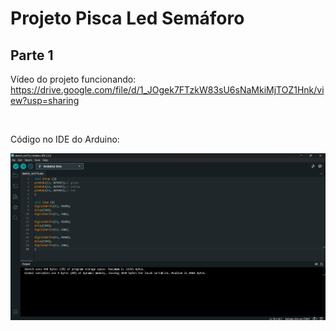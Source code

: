 # Projeto Pisca Led Semáforo
## Parte 1
Vídeo do projeto funcionando: https://drive.google.com/file/d/1_JOgek7FTzkW83sU6sNaMkiMjTOZ1Hnk/view?usp=sharing

<br>

Código no IDE do Arduino:
<div align="center">
<img src="/img/ide-codigo.png" alt="">
</div>